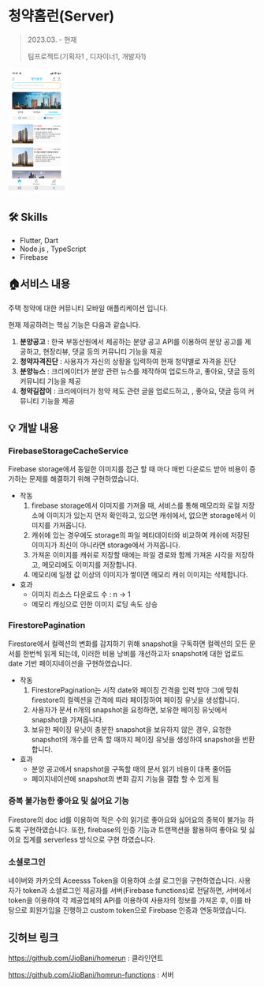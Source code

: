 # 청약홈런(Server)

> 2023.03. - 현재
>
> 팀프로젝트(기획자1 , 디자이너1, 개발자1)

<img src="README.assets/2P_ 홈화면.png" alt="2P_ 홈화면" style="zoom:25%;" />

## 🛠 Skills

- Flutter, Dart
- Node.js , TypeScript
- Firebase



## **🏠서비스 내용**

주택 청약에 대한 커뮤니티 모바일 애플리케이션 입니다.

현재 제공하려는 핵심 기능은 다음과 같습니다.

1. **분양공고** : 한국 부동산원에서 제공하는 분양 공고 API를 이용하여 분양 공고를 제공하고, 현장리뷰, 댓글 등의 커뮤니티 기능을 제공
2. **청약자격진단** : 사용자가 자신의 상황을 입력하여 현재 청약별로 자격을 진단
3. **분양뉴스** : 크리에이터가 분양 관련 뉴스를 제작하여 업로드하고, 좋아요, 댓글 등의 커뮤니티 기능을 제공
4. **청약길잡이** : 크리에이터가 청약 제도 관련 글을 업로드하고, , 좋아요, 댓글 등의 커뮤니티 기능을 제공

## 💡 개발 내용

### FirebaseStorageCacheService

Firebase storage에서 동일한 이미지를 접근 할 때 마다 매번 다운로드 받아 비용이 증가하는 문제를 해결하기 위해 구현하였습니다.

- 작동
  1. firebase storage에서 이미지를 가져올 때, 서비스를 통해 메모리와 로컬 저장소에 이미지가 있는지 먼저 확인하고, 있으면 캐쉬에서, 없으면 storage에서 이미지를 가져옵니다.
  2. 캐쉬에 있는 경우에도 storage의 파일 메타데이터와 비교하여 캐쉬에 저장된 이미지가 최신이 아니라면 storage에서 가져옵니다.
  3. 가져온 이미지를 캐쉬로 저장할 때에는 파일 경로와 함께 가져온 시각을 저장하고, 메모리에도 이미지를 저장합니다.
  4. 메모리에 일정 값 이상의 이미지가 쌓이면 메모리 캐쉬 이미지는 삭제합니다.
- 효과
  - 이미지 리소스 다운로드 수 : n → 1
  - 메모리 캐싱으로 인한 이미지 로딩 속도 상승

### FirestorePagination

Firestore에서 컬렉션의 변화를 감지하기 위해 snapshot을 구독하면 컬렉션의 모든 문서를 한번씩 읽게 되는데, 이러한 비용 낭비를 개선하고자 snapshot에 대한 업로드 date 기반 페이지네이션을 구현하였습니다.

- 작동
  1. FirestorePagination는 시작 date와 페이징 간격을 입력 받아 그에 맞춰 firestore의 컬렉션을 간격에 따라 페이징하여 페이징 유닛을 생성합니다.
  2. 사용자가 문서 n개의 snapshot을 요청하면, 보유한 페이징 유닛에서 snapshot을 가져옵니다.
  3. 보유한 페이징 유닛이 충분한 snapshot을 보유하지 않은 경우, 요청한 snapshot의 개수를 만족 할 때까지 페이징 유닛을 생성하여 snapshot을 반환합니다.
- 효과
  - 분양 공고에서 snapshot을 구독할 때의 문서 읽기 비용이 대폭 줄어듬
  - 페이지네이션에 snapshot의 변화 감지 기능을 결합 할 수 있게 됨

### 중복 불가능한 좋아요 및 싫어요 기능

Firestore의 doc id를 이용하여 적은 수의 읽기로 좋아요와 싫어요의 중복이 불가능 하도록 구현하였습니다. 또한, firebase의 인증 기능과 트랜잭션을 활용하여 좋아요 및 싫어요 집계를 serverless 방식으로 구현 하였습니다.

### 소셜로그인

네이버와 카카오의 Aceesss Token을 이용하여 소셜 로그인을 구현하였습니다. 사용자가 token과 소셜로그인 제공자를 서버(Firebase functions)로 전달하면, 서버에서 token을 이용하여 각 제공업체의 API를 이용하여 사용자의 정보를 가져온 후, 이를 바탕으로 회원가입을 진행하고 custom token으로 Firebase 인증과 연동하였습니다.





## 깃허브 링크

https://github.com/JioBani/homerun : 클라인언트

https://github.com/JioBani/homrun-functions : 서버